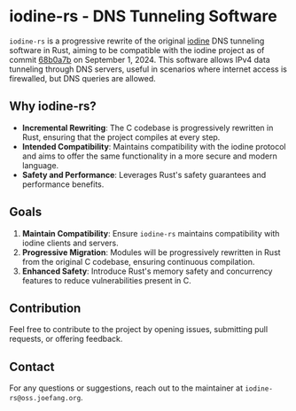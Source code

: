 # iodine-rs - DNS Tunneling Software

`iodine-rs` is a progressive rewrite of the original [iodine](https://code.kryo.se/iodine) DNS tunneling software in Rust, aiming to be compatible with the iodine project as of commit [68b0a7b](https://github.com/yarrick/iodine/commit/68b0a7b16e214f0b50a6a849fc30756d580b480a) on September 1, 2024. This software allows IPv4 data tunneling through DNS servers, useful in scenarios where internet access is firewalled, but DNS queries are allowed.

## Why iodine-rs?

- **Incremental Rewriting**: The C codebase is progressively rewritten in Rust, ensuring that the project compiles at every step.
- **Intended Compatibility**: Maintains compatibility with the iodine protocol and aims to offer the same functionality in a more secure and modern language.
- **Safety and Performance**: Leverages Rust's safety guarantees and performance benefits.

## Goals

1. **Maintain Compatibility**: Ensure `iodine-rs` maintains compatibility with iodine clients and servers.
2. **Progressive Migration**: Modules will be progressively rewritten in Rust from the original C codebase, ensuring continuous compilation.
3. **Enhanced Safety**: Introduce Rust's memory safety and concurrency features to reduce vulnerabilities present in C.

## Contribution

Feel free to contribute to the project by opening issues, submitting pull requests, or offering feedback.

## Contact

For any questions or suggestions, reach out to the maintainer at `iodine-rs@oss.joefang.org`.
